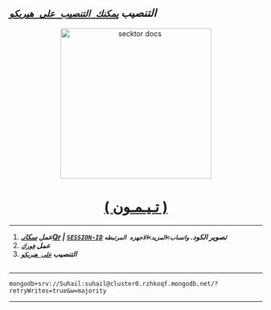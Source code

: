   ## ***التنصيب [`يمكنك التنصيب على هيريكو`]( https://dashboard.heroku.com/new?template=https://github.com/Raizel-2023/Raizel_v3)***

  

 
  <p align="center">  
  <a href="https://telegra.ph/file/5fa44c1eee82661750fd5.jpg">
    <img alt="secktor docs" height="300" src="https://telegra.ph/file/5fa44c1eee82661750fd5.jpg">
    <h1 align="center"> ( تـيـمـون ) </h1>
  </a>
 

---
1. ***عمل [سكانـQr](https://replit.com/@SuhailTechInfo/Secktor-Md?v=1) | [`SESSION-ID`](https://secktoruserbot.onrender.com/) تصوير الكود. `واتساب>المزيد>الاجهزه المرتبطه`***
2.  ***عمل [`فورك`](https://github.com/Raizel-2023/Raizel_v3/fork)***
3.  ***التنصيب [`على هيريكو`]( https://dashboard.heroku.com/new?template=https://github.com/Mikasa665/Mikasa)***
##



---
```
mongodb+srv://Suhail:suhail@cluster0.rzhkoqf.mongodb.net/?retryWrites=true&w=majority
```
---

